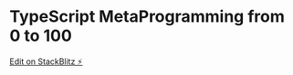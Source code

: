 # TypeScript MetaProgramming from 0 to 100

[Edit on StackBlitz ⚡️](https://stackblitz.com/edit/rest-apis-using-node-js-express-js-typescript-dec-scjj1z)
